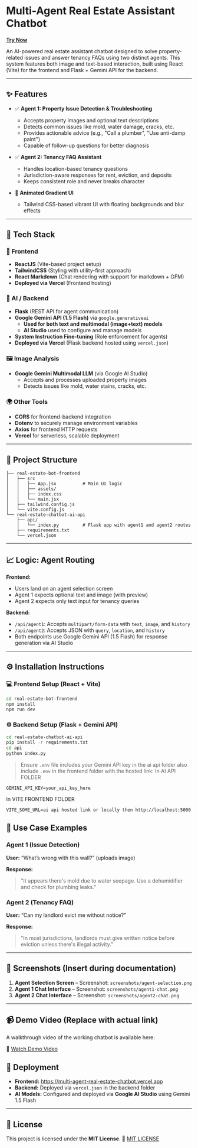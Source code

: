# Multi-Agent Real Estate Assistant Chatbot

[**Try Now**](https://multi-agent-real-estate-chatbot.vercel.app/)

An AI-powered real estate assistant chatbot designed to solve property-related issues and answer tenancy FAQs using two distinct agents. This system features both image and text-based interaction, built using React (Vite) for the frontend and Flask + Gemini API for the backend.

---

## ✨ Features

- ✅ **Agent 1: Property Issue Detection & Troubleshooting**
  - Accepts property images and optional text descriptions
  - Detects common issues like mold, water damage, cracks, etc.
  - Provides actionable advice (e.g., "Call a plumber", "Use anti-damp paint")
  - Capable of follow-up questions for better diagnosis

- ✅ **Agent 2: Tenancy FAQ Assistant**
  - Handles location-based tenancy questions
  - Jurisdiction-aware responses for rent, eviction, and deposits
  - Keeps consistent role and never breaks character

- 🌟 **Animated Gradient UI**
  - Tailwind CSS-based vibrant UI with floating backgrounds and blur effects

---

## 🧰 Tech Stack

### 🎨 Frontend
- **ReactJS** (Vite-based project setup)
- **TailwindCSS** (Styling with utility-first approach)
- **React Markdown** (Chat rendering with support for markdown + GFM)
- **Deployed via Vercel** (Frontend hosting)

### 🧠 AI / Backend
- **Flask** (REST API for agent communication)
- **Google Gemini API (1.5 Flash)** via `google.generativeai`
  - **Used for both text and multimodal (image+text) models**
  - **AI Studio** used to configure and manage models
- **System Instruction Fine-tuning** (Role enforcement for agents)
- **Deployed via Vercel** (Flask backend hosted using `vercel.json`)

### 🖼️ Image Analysis
- **Google Gemini Multimodal LLM** (via Google AI Studio)
  - Accepts and processes uploaded property images
  - Detects issues like mold, water stains, cracks, etc.

### 🌍 Other Tools
- **CORS** for frontend-backend integration
- **Dotenv** to securely manage environment variables
- **Axios** for frontend HTTP requests
- **Vercel** for serverless, scalable deployment

---

## 📂 Project Structure

```
├── real-estate-bot-frontend
│   ├── src
│   │   ├── App.jsx          # Main UI logic
│   │   ├── assets/
│   │   ├── index.css
│   │   └── main.jsx
│   ├── tailwind.config.js
│   └── vite.config.js
└── real-estate-chatbot-ai-api
    ├── api/
    │   └── index.py         # Flask app with agent1 and agent2 routes
    ├── requirements.txt
    └── vercel.json
```

---

## 📈 Logic: Agent Routing

**Frontend:**
- Users land on an agent selection screen
- Agent 1 expects optional text and image (with preview)
- Agent 2 expects only text input for tenancy queries

**Backend:**
- `/api/agent1`: Accepts `multipart/form-data` with `text`, `image`, and `history`
- `/api/agent2`: Accepts JSON with `query`, `location`, and `history`
- Both endpoints use Google Gemini API (1.5 Flash) for response generation via AI Studio

---

## ⚙️ Installation Instructions

### 💻 Frontend Setup (React + Vite)

```bash
cd real-estate-bot-frontend
npm install
npm run dev
```

### ⚙️ Backend Setup (Flask + Gemini API)

```bash
cd real-estate-chatbot-ai-api
pip install -r requirements.txt
cd api
python index.py
```

> Ensure `.env` file includes your Gemini API key in the ai api folder also include `.env` in the frontend folder with the hosted link:
In AI API FOLDER
```
GEMINI_API_KEY=your_api_key_here
```
In VITE FRONTEND FOLDER
```
VITE_SOME_URL=ai api hosted link or locally then http://localhost:5000
```


## 👥 Use Case Examples

### Agent 1 (Issue Detection)

**User:** “What’s wrong with this wall?” (uploads image)

**Response:**
> "It appears there's mold due to water seepage. Use a dehumidifier and check for plumbing leaks."

### Agent 2 (Tenancy FAQ)

**User:** “Can my landlord evict me without notice?”

**Response:**
> "In most jurisdictions, landlords must give written notice before eviction unless there's illegal activity."

---

## 🎨 Screenshots (Insert during documentation)

1. **Agent Selection Screen** – Screenshot: `screenshots/agent-selection.png`
2. **Agent 1 Chat Interface** – Screenshot: `screenshots/agent1-chat.png`
3. **Agent 2 Chat Interface** – Screenshot: `screenshots/agent2-chat.png`

---

## 📹 Demo Video (Replace with actual link)

A walkthrough video of the working chatbot is available here:

🔗 [Watch Demo Video](https://drive.google.com/file/d/your-demo-video-link-here)



## 🚀 Deployment

- **Frontend:** https://multi-agent-real-estate-chatbot.vercel.app
- **Backend:** Deployed via `vercel.json` in the backend folder
- **AI Models:** Configured and deployed via **Google AI Studio** using Gemini 1.5 Flash



---


## 📄 License

This project is licensed under the **MIT License**.
🔗 [MIT LICENSE](https://github.com/abhaydixit07/multi-agent-real-estate-chatbot/blob/main/LICENSE)
